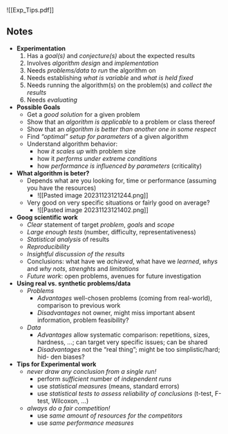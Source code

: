![[Exp_Tips.pdf]]

## Notes
* **Experimentation**
	1. Has a *goal(s)* and *conjecture(s)* about the expected results 
	2. Involves *algorithm design* and *implementation* 
	3. Needs *problems/data to run* the algorithm on 
	4. Needs establishing *what is variable* and *what is held fixed* 
	5. Needs running the algorithm(s) on the problem(s) and *collect the results* 
	6. Needs *evaluating* 
* **Possible Goals**
	* Get a *good solution* for a given problem 
	* Show that an *algorithm is applicable* to a problem or class thereof 
	* Show that an *algorithm is better than another one in some respect* 
	* Find *“optimal” setup for parameters* of a given algorithm 
	* Understand algorithm behavior: 
		* how *it scales up* with problem size 
		* how it *performs under extreme conditions*
		* how *performance is influenced by parameters* (criticality)
* **What algorithm is beter?**
	* Depends what are you looking for, time or performance (assuming you have the resources)
		* ![[Pasted image 20231123121244.png]]
	* Very good on very specific situations or fairly good on average?
		* ![[Pasted image 20231123121402.png]]
* **Goog scientific work**
	* *Clear* statement of target *problem*, *goals* and *scope*
	* *Large enough tests* (number, difficulty, representativeness) 
	* *Statistical analysis* of results 
	* *Reproducibility* 
	* *Insightful discussion of the results* 
	* Conclusions: what have we *achieved*, what have we *learned*, *whys* and *why nots*, *strenghts* and *limitations* 
	* *Future work*: open problems, avenues for future investigation
* **Using real vs. synthetic problems/data**
	* *Problems*
		* *Advantages* well-chosen problems (coming from real-world), comparison to previous work 
		* *Disadvantages* not owner, might miss important absent information, problem feasibility?
	* *Data*
		* *Advantages* allow systematic comparison: repetitions, sizes, hardness, ...; can target very specific issues; can be shared 
		* *Disadvantages* not the “real thing”; might be too simplistic/hard; hid- den biases?
* **Tips for Experimental work**
	* *never draw any conclusion from a single run!* 
		* perform *sufficient* number of *independent runs* 
		* use *statistical measures* (means, standard errors) 
		* use *statistical tests to assess reliability of conclusions* (t-test, F-test, Wilcoxon, ...) 
	* *always do a fair competition!* 
		* use *same amount of resources for the competitors* 
		* use *same performance measures*
